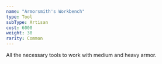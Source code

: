 ```yaml
---
name: "Armorsmith's Workbench"
type: Tool
subType: Artisan
cost: 6000
weight: 30
rarity: Common
---
```


All the necessary tools to work with medium and heavy armor.

